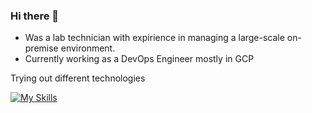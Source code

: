 ### Hi there 👋

- Was a lab technician with expirience in managing a large-scale on-premise environment.
- Currently working as a DevOps Engineer mostly in GCP

Trying out different technologies

[![My Skills](https://skillicons.dev/icons?i=jenkins,gitlab,kubernetes,docker,gcp,aws,python,bash,powershell,ansible)](https://skillicons.dev)
